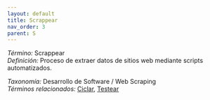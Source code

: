 ```yaml
---
layout: default
title: Scrappear
nav_order: 3
parent: S
---
```


*Término:* Scrappear  
*Definición:* Proceso de extraer datos de sitios web mediante scripts automatizados.

*Taxonomía:* Desarrollo de Software / Web Scraping  
*Términos relacionados:* [Ciclar](https://maleniski.github.io/diccionario-angl-tec-mx/docs/alfabeticamente/C/ciclar/), [Testear](https://maleniski.github.io/diccionario-angl-tec-mx/docs/alfabeticamente/T/testear/)
